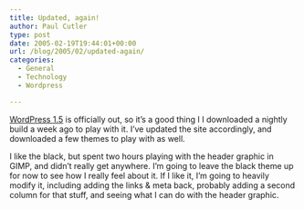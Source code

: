 ```yaml
---
title: Updated, again!
author: Paul Cutler
type: post
date: 2005-02-19T19:44:01+00:00
url: /blog/2005/02/updated-again/
categories:
  - General
  - Technology
  - Wordpress

---
```

[WordPress 1.5][1] is officially out, so it&#8217;s a good thing I I downloaded a nightly build a week ago to play with it. I&#8217;ve updated the site accordingly, and downloaded a few themes to play with as well.

I like the black, but spent two hours playing with the header graphic in GIMP, and didn&#8217;t really get anywhere. I&#8217;m going to leave the black theme up for now to see how I really feel about it. If I like it, I&#8217;m going to heavily modify it, including adding the links & meta back, probably adding a second column for that stuff, and seeing what I can do with the header graphic.

 [1]: http://www.wordpress.org